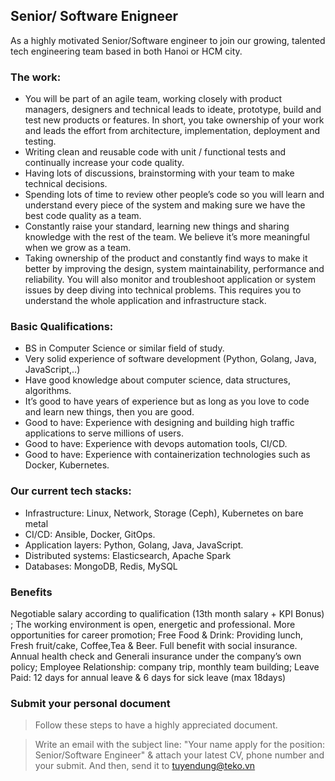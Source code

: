 ## Senior/ Software Enigneer
As a highly motivated Senior/Software engineer to join our growing, talented tech engineering team based in both Hanoi or HCM city.

### The work:
- You will be part of an agile team, working closely with product managers, designers and technical leads to ideate, prototype, build and test new products or features. In short, you take ownership of your work and leads the effort from architecture, implementation, deployment and testing.
- Writing clean and reusable code with unit / functional tests and continually increase your code quality.
- Having lots of discussions, brainstorming with your team to make technical decisions.
- Spending lots of time to review other people’s code so you will learn and understand every piece of the system and making sure we have the best code quality as a team.
- Constantly raise your standard, learning new things and sharing knowledge with the rest of the team. We believe it’s more meaningful when we grow as a team.
- Taking ownership of the product and constantly find ways to make it better by improving the design, system maintainability, performance and reliability. You will also monitor and troubleshoot application or system issues by deep diving into technical problems. This requires you to understand the whole application and infrastructure stack.
### Basic Qualifications:
- BS in Computer Science or similar field of study.
- Very solid experience of software development (Python, Golang, Java, JavaScript,..)
- Have good knowledge about computer science, data structures, algorithms.
- It’s good to have years of experience but as long as you love to code and learn new things, then you are good.
- Good to have: Experience with designing and building high traffic applications to serve millions of users.
- Good to have: Experience with devops automation tools, CI/CD.
- Good to have: Experience with containerization technologies such as Docker, Kubernetes.
### Our current tech stacks:
- Infrastructure: Linux, Network, Storage (Ceph), Kubernetes on bare metal
- CI/CD: Ansible, Docker, GitOps.
- Application layers: Python, Golang, Java, JavaScript.
- Distributed systems: Elasticsearch, Apache Spark
- Databases: MongoDB, Redis, MySQL
### Benefits
Negotiable salary according to qualification (13th month salary + KPI Bonus) ;
The working environment is open, energetic and professional. More opportunities for career promotion;
Free Food & Drink: Providing lunch, Fresh fruit/cake, Coffee,Tea & Beer.
Full benefit with social insurance. Annual health check and Generali insurance under the company’s own policy;
Employee Relationship: company trip, monthly team building;
Leave Paid: 12 days for annual leave & 6 days for sick leave (max 18days)
### Submit your personal document
> Follow these steps to have a highly appreciated document.

> Write an email with the subject line: "Your name apply for the position: Senior/Software Engineer" & attach your latest CV, phone number and your submit. And then, send it to [tuyendung@teko.vn](tuyendung@teko.vn)
